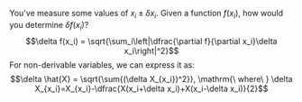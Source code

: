 You've measure some values of $x_i\pm \delta x_i$.
Given a function $f(x_i)$, how would you determine $\delta f(x_i)$?
$$\delta f(x_i) = \sqrt{\sum_i\left|\dfrac{\partial f}{\partial x_i}\delta x_i\right|^2}$$
For non-derivable variables, we can express it as:
$$\delta \hat{X} = \sqrt{\sum{(\delta X_{x_i})^2}}, \mathrm{\ where\ } \delta X_{x_i}=X_{x_i}-\dfrac{X(x_i+\delta x_i)+X(x_i-\delta x_i)}{2}$$
